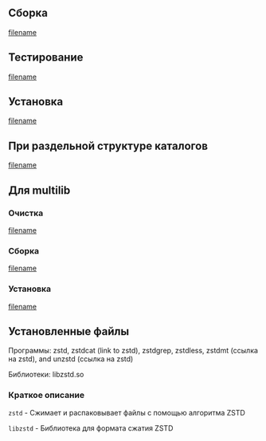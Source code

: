 <pkg :name="'zstd'" instsize showsbu2></pkg>

## Сборка

[filename](../packages/core/zstd/build ':include')

## Тестирование

[filename](../packages/core/zstd/test ':include')

## Установка

[filename](../packages/core/zstd/install ':include')

## При раздельной структуре каталогов

[filename](../packages/core/zstd/cldirs ':include')

## Для multilib

### Очистка

[filename](../packages/core/zstd/multi_prepare ':include')

### Сборка

[filename](../packages/core/zstd/multi_build ':include')

### Установка

[filename](../packages/core/zstd/multi_install ':include')

## Установленные файлы

Программы: zstd, zstdcat (link to zstd), zstdgrep, zstdless, zstdmt (ссылка на zstd), and unzstd (ссылка на zstd)

Библиотеки: libzstd.so

### Краткое описание

`zstd` - Сжимает и распаковывает файлы с помощью алгоритма ZSTD

`libzstd` - Библиотека для формата сжатия ZSTD

<script>
	new Vue({ el: '#main' })
</script>
